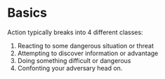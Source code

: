 # Basics

Action typically breaks into 4 different classes:

1. Reacting to some dangerous situation or threat
2. Attempting to discover information or advantage
3. Doing something difficult or dangerous
4. Confonting your adversary head on. 
